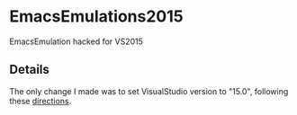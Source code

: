 # EmacsEmulations2015
EmacsEmulation hacked for VS2015

## Details
The only change I made was to set VisualStudio version to "15.0", following these [directions](http://stackoverflow.com/a/14087731/1783777). 
 
